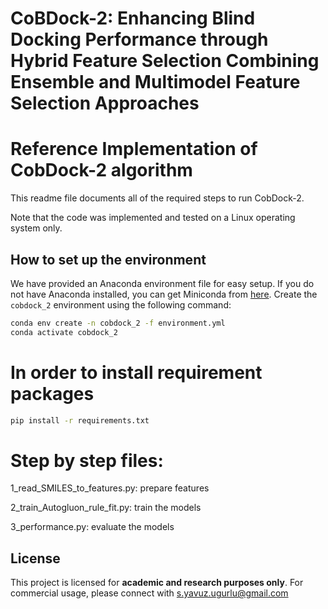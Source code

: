 # CoBDock-2: Enhancing Blind Docking Performance through Hybrid Feature Selection Combining Ensemble and Multimodel Feature Selection Approaches

# Reference Implementation of CobDock-2 algorithm
This readme file documents all of the required steps to run CobDock-2.

Note that the code was implemented and tested on a Linux operating system only.

## How to set up the environment
We have provided an Anaconda environment file for easy setup.
If you do not have Anaconda installed, you can get Miniconda from [here](https://docs.conda.io/en/latest/miniconda.html).
Create the `cobdock_2` environment using the following command:
```bash
conda env create -n cobdock_2 -f environment.yml
conda activate cobdock_2
```

# In order to install requirement packages
```bash
pip install -r requirements.txt
```

# Step by step files:

1_read_SMILES_to_features.py: prepare features

2_train_Autogluon_rule_fit.py: train the models

3_performance.py: evaluate the models


## License

This project is licensed for **academic and research purposes only**. For commercial usage, please connect with s.yavuz.ugurlu@gmail.com
